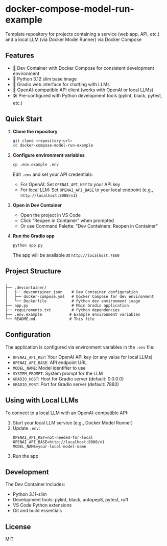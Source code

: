 # docker-compose-model-run-example
Template repository for projects containing a service (web app, API, etc.) and a local LLM (via Docker Model Runner) via Docker Compose

## Features

- 🐳 Dev Container with Docker Compose for consistent development environment
- 🐍 Python 3.12 slim base image
- 🎨 Gradio web interface for chatting with LLMs
- 🤖 OpenAI-compatible API client (works with OpenAI or local LLMs)
- 🛠️ Pre-configured with Python development tools (pylint, black, pytest, etc.)

## Quick Start

1. **Clone the repository**
   ```bash
   git clone <repository-url>
   cd docker-compose-model-run-example
   ```

2. **Configure environment variables**
   ```bash
   cp .env.example .env
   ```
   Edit `.env` and set your API credentials:
   - For OpenAI: Set `OPENAI_API_KEY` to your API key
   - For local LLM: Set `OPENAI_API_BASE` to your local endpoint (e.g., `http://localhost:8080/v1`)

3. **Open in Dev Container**
   - Open the project in VS Code
   - Click "Reopen in Container" when prompted
   - Or use Command Palette: "Dev Containers: Reopen in Container"

4. **Run the Gradio app**
   ```bash
   python app.py
   ```
   The app will be available at `http://localhost:7860`

## Project Structure

```
.
├── .devcontainer/
│   ├── devcontainer.json    # Dev Container configuration
│   ├── docker-compose.yml   # Docker Compose for dev environment
│   └── Dockerfile           # Python dev environment image
├── app.py                   # Main Gradio application
├── requirements.txt         # Python dependencies
├── .env.example            # Example environment variables
└── README.md               # This file
```

## Configuration

The application is configured via environment variables in the `.env` file:

- `OPENAI_API_KEY`: Your OpenAI API key (or any value for local LLMs)
- `OPENAI_API_BASE`: API endpoint URL
- `MODEL_NAME`: Model identifier to use
- `SYSTEM_PROMPT`: System prompt for the LLM
- `GRADIO_HOST`: Host for Gradio server (default: 0.0.0.0)
- `GRADIO_PORT`: Port for Gradio server (default: 7860)

## Using with Local LLMs

To connect to a local LLM with an OpenAI-compatible API:

1. Start your local LLM service (e.g., Docker Model Runner)
2. Update `.env`:
   ```env
   OPENAI_API_KEY=not-needed-for-local
   OPENAI_API_BASE=http://localhost:8080/v1
   MODEL_NAME=your-local-model-name
   ```
3. Run the app

## Development

The Dev Container includes:
- Python 3.11-slim
- Development tools: pylint, black, autopep8, pytest, ruff
- VS Code Python extensions
- Git and build essentials

## License

MIT
